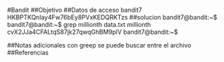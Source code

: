#Bandit
##Objetivo
##Datos de acceso 
bandit7 
HKBPTKQnIay4Fw76bEy8PVxKEDQRKTzs
##solucion
bandit7@bandit:~$ bandit7@bandit:~$ grep millionth data.txt
millionth       cvX2JJa4CFALtqS87jk27qwqGhBM9plV
bandit7@bandit:~$

##Notas adicionales
con greep se puede buscar entre el archivo
##Referencias 

